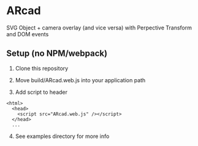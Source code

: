 # ARcad
SVG Object + camera overlay (and vice versa) with Perpective Transform and DOM events 


## Setup (no NPM/webpack)

1. Clone this repository

2. Move build/ARcad.web.js into your application path

3. Add script to header
```
<html>
  <head>
    <script src="ARcad.web.js" /></script>
  </head>
  ...
```

4. See examples directory for more info
